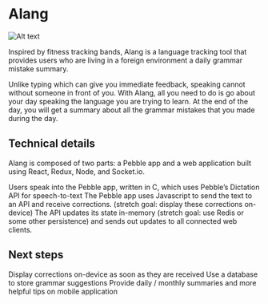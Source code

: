 # Alang

![Alt text](https://cloud.githubusercontent.com/assets/13319677/9101774/ec1bd416-3bb8-11e5-8fd5-9aa87b4c9515.gif "Atari's Breakout")

Inspired by fitness tracking bands, Alang is a language tracking tool that provides users who are living in a foreign environment a daily grammar mistake summary.

Unlike typing which can give you immediate feedback, speaking cannot without someone in front of you. With Alang, all you need to do is go about your day speaking the language you are trying to learn. At the end of the day, you will get a summary about all the grammar mistakes that you made during the day.

## Technical details
Alang is composed of two parts: a Pebble app and a web application built using React, Redux, Node, and Socket.io.

Users speak into the Pebble app, written in C, which uses Pebble’s Dictation API for speech-to-text
The Pebble app uses Javascript to send the text to an API and receive corrections. (stretch goal: display these corrections on-device)
The API updates its state in-memory (stretch goal: use Redis or some other persistence) and sends out updates to all connected web clients.

## Next steps
Display corrections on-device as soon as they are received
Use a database to store grammar suggestions
Provide daily / monthly summaries and more helpful tips on mobile application

